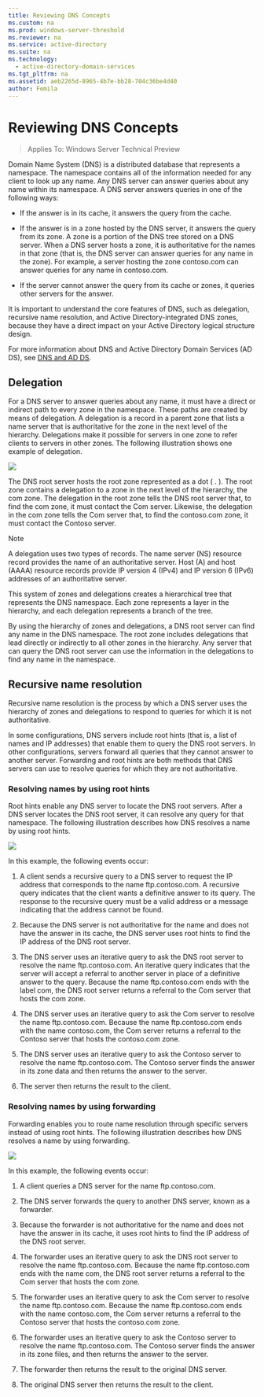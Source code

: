 ```yaml
---
title: Reviewing DNS Concepts
ms.custom: na
ms.prod: windows-server-threshold
ms.reviewer: na
ms.service: active-directory
ms.suite: na
ms.technology: 
  - active-directory-domain-services
ms.tgt_pltfrm: na
ms.assetid: aeb2265d-8965-4b7e-bb28-704c36be4d40
author: Femila
---
```

# Reviewing DNS Concepts

>Applies To: Windows Server Technical Preview

Domain Name System (DNS) is a distributed database that represents a namespace. The namespace contains all of the information needed for any client to look up any name. Any DNS server can answer queries about any name within its namespace. A DNS server answers queries in one of the following ways:  
  
-   If the answer is in its cache, it answers the query from the cache.  
  
-   If the answer is in a zone hosted by the DNS server, it answers the query from its zone. A zone is a portion of the DNS tree stored on a DNS server. When a DNS server hosts a zone, it is authoritative for the names in that zone (that is, the DNS server can answer queries for any name in the zone). For example, a server hosting the zone contoso.com can answer queries for any name in contoso.com.  
  
-   If the server cannot answer the query from its cache or zones, it queries other servers for the answer.  
  
It is important to understand the core features of DNS, such as delegation, recursive name resolution, and Active Directory-integrated DNS zones, because they have a direct impact on your Active Directory logical structure design.  
  
For more information about DNS and Active Directory Domain Services (AD DS), see [DNS and AD DS](../../ad-ds/plan/DNS-and-AD-DS.md).  
  
## Delegation  
For a DNS server to answer queries about any name, it must have a direct or indirect path to every zone in the namespace. These paths are created by means of delegation. A delegation is a record in a parent zone that lists a name server that is authoritative for the zone in the next level of the hierarchy. Delegations make it possible for servers in one zone to refer clients to servers in other zones. The following illustration shows one example of delegation.  
  
![](../../media/Reviewing-DNS-Concepts/0c24b576-d41a-4e5d-ad3d-6be81e095835.gif)  
  
The DNS root server hosts the root zone represented as a dot ( . ). The root zone contains a delegation to a zone in the next level of the hierarchy, the com zone. The delegation in the root zone tells the DNS root server that, to find the com zone, it must contact the Com server. Likewise, the delegation in the com zone tells the Com server that, to find the contoso.com zone, it must contact the Contoso server.  
  
> [!NOTE]  
> A delegation uses two types of records. The name server (NS) resource record provides the name of an authoritative server. Host (A) and host (AAAA) resource records provide IP version 4 (IPv4) and IP version 6 (IPv6) addresses of an authoritative server.  
  
This system of zones and delegations creates a hierarchical tree that represents the DNS namespace. Each zone represents a layer in the hierarchy, and each delegation represents a branch of the tree.  
  
By using the hierarchy of zones and delegations, a DNS root server can find any name in the DNS namespace. The root zone includes delegations that lead directly or indirectly to all other zones in the hierarchy. Any server that can query the DNS root server can use the information in the delegations to find any name in the namespace.  
  
## Recursive name resolution  
Recursive name resolution is the process by which a DNS server uses the hierarchy of zones and delegations to respond to queries for which it is not authoritative.  
  
In some configurations, DNS servers include root hints (that is, a list of names and IP addresses) that enable them to query the DNS root servers. In other configurations, servers forward all queries that they cannot answer to another server. Forwarding and root hints are both methods that DNS servers can use to resolve queries for which they are not authoritative.  
  
### Resolving names by using root hints  
Root hints enable any DNS server to locate the DNS root servers. After a DNS server locates the DNS root server, it can resolve any query for that namespace. The following illustration describes how DNS resolves a name by using root hints.  
  
![](../../media/Reviewing-DNS-Concepts/1c044845-b104-4262-a7af-474ba3558a85.gif)  
  
In this example, the following events occur:  
  
1.  A client sends a recursive query to a DNS server to request the IP address that corresponds to the name ftp.contoso.com. A recursive query indicates that the client wants a definitive answer to its query. The response to the recursive query must be a valid address or a message indicating that the address cannot be found.  
  
2.  Because the DNS server is not authoritative for the name and does not have the answer in its cache, the DNS server uses root hints to find the IP address of the DNS root server.  
  
3.  The DNS server uses an iterative query to ask the DNS root server to resolve the name ftp.contoso.com. An iterative query indicates that the server will accept a referral to another server in place of a definitive answer to the query. Because the name ftp.contoso.com ends with the label com, the DNS root server returns a referral to the Com server that hosts the com zone.  
  
4.  The DNS server uses an iterative query to ask the Com server to resolve the name ftp.contoso.com. Because the name ftp.contoso.com ends with the name contoso.com, the Com server returns a referral to the Contoso server that hosts the contoso.com zone.  
  
5.  The DNS server uses an iterative query to ask the Contoso server to resolve the name ftp.contoso.com. The Contoso server finds the answer in its zone data and then returns the answer to the server.  
  
6.  The server then returns the result to the client.  
  
### Resolving names by using forwarding  
Forwarding enables you to route name resolution through specific servers instead of using root hints. The following illustration describes how DNS resolves a name by using forwarding.  
  
![](../../media/Reviewing-DNS-Concepts/05bc2eb0-1033-4e53-ae30-244fa247d000.gif)  
  
In this example, the following events occur:  
  
1.  A client queries a DNS server for the name ftp.contoso.com.  
  
2.  The DNS server forwards the query to another DNS server, known as a forwarder.  
  
3.  Because the forwarder is not authoritative for the name and does not have the answer in its cache, it uses root hints to find the IP address of the DNS root server.  
  
4.  The forwarder uses an iterative query to ask the DNS root server to resolve the name ftp.contoso.com. Because the name ftp.contoso.com ends with the name com, the DNS root server returns a referral to the Com server that hosts the com zone.  
  
5.  The forwarder uses an iterative query to ask the Com server to resolve the name ftp.contoso.com. Because the name ftp.contoso.com ends with the name contoso.com, the Com server returns a referral to the Contoso server that hosts the contoso.com zone.  
  
6.  The forwarder uses an iterative query to ask the Contoso server to resolve the name ftp.contoso.com. The Contoso server finds the answer in its zone files, and then returns the answer to the server.  
  
7.  The forwarder then returns the result to the original DNS server.  
  
8.  The original DNS server then returns the result to the client.  
  


